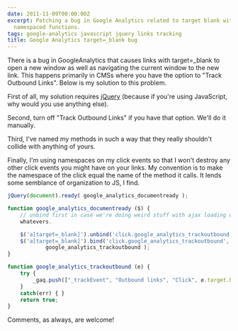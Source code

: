 ```yaml
---
date: 2011-11-09T00:00:00Z
excerpt: Patching a bug in Google Analytics related to target blank with jQuery and
  namespaced functions.
tags: google-analytics javascript jquery links tracking
title: Google Analytics target=_blank bug
---
```


There is a bug in GoogleAnalytics that causes links with target=_blank
to open a new window as well as navigating the current window to the new
link. This happens primarily in CMSs where you have the option to "Track
Outbound Links". Below is my solution to this problem.

First of all, my solution requires [jQuery][] (because if you're using
JavaScript, why would you use anything else).

Second, turn off "Track Outbound Links" if you have that option. We'll
do it manually.

Third, I've named my methods in such a way that they really shouldn't
collide with anything of yours.

Finally, I'm using namespaces on my click events so that I won't destroy
any other click events you might have on your links. My convention is to
make the namespace of the click equal the name of the method it calls.
It lends some semblance of organization to JS, I find.

``` javascript
jQuery(document).ready( google_analytics_documentready );

function google_analytics_documentready ($) {
	// unbind first in case we're doing weird stuff with ajax loading or
	whatevers.

	$('a[target=_blank]').unbind('click.google_analytics_trackoutbound');
	$('a[target=_blank]').bind('click.google_analytics_trackoutbound',
			google_analytics_trackoutbound );
}

function google_analytics_trackoutbound (e) {
	try {
		_gaq.push(["_trackEvent", "Outbound links", "Click", e.target.href]);
	}
	catch(err) { }
	return true;
}
```

Comments, as always, are welcome!

  [jQuery]: //jquery.com/ "jQuery"
